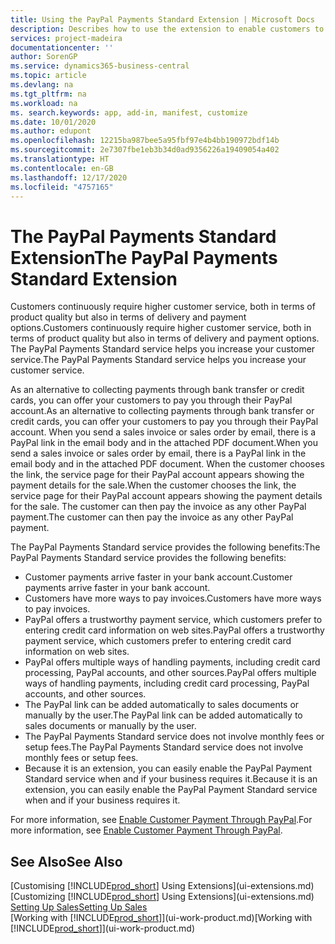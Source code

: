 ```yaml
---
title: Using the PayPal Payments Standard Extension | Microsoft Docs
description: Describes how to use the extension to enable customers to make payments with PayPal.
services: project-madeira
documentationcenter: ''
author: SorenGP
ms.service: dynamics365-business-central
ms.topic: article
ms.devlang: na
ms.tgt_pltfrm: na
ms.workload: na
ms. search.keywords: app, add-in, manifest, customize
ms.date: 10/01/2020
ms.author: edupont
ms.openlocfilehash: 12215ba987bee5a95fbf97e4b4bb190972bdf14b
ms.sourcegitcommit: 2e7307fbe1eb3b34d0ad9356226a19409054a402
ms.translationtype: HT
ms.contentlocale: en-GB
ms.lasthandoff: 12/17/2020
ms.locfileid: "4757165"
---
```

# <a name="the-paypal-payments-standard-extension"></a><span data-ttu-id="86acf-103">The PayPal Payments Standard Extension</span><span class="sxs-lookup"><span data-stu-id="86acf-103">The PayPal Payments Standard Extension</span></span>
<span data-ttu-id="86acf-104">Customers continuously require higher customer service, both in terms of product quality but also in terms of delivery and payment options.</span><span class="sxs-lookup"><span data-stu-id="86acf-104">Customers continuously require higher customer service, both in terms of product quality but also in terms of delivery and payment options.</span></span> <span data-ttu-id="86acf-105">The PayPal Payments Standard service helps you increase your customer service.</span><span class="sxs-lookup"><span data-stu-id="86acf-105">The PayPal Payments Standard service helps you increase your customer service.</span></span>

<span data-ttu-id="86acf-106">As an alternative to collecting payments through bank transfer or credit cards, you can offer your customers to pay you through their PayPal account.</span><span class="sxs-lookup"><span data-stu-id="86acf-106">As an alternative to collecting payments through bank transfer or credit cards, you can offer your customers to pay you through their PayPal account.</span></span> <span data-ttu-id="86acf-107">When you send a sales invoice or sales order by email, there is a PayPal link in the email body and in the attached PDF document.</span><span class="sxs-lookup"><span data-stu-id="86acf-107">When you send a sales invoice or sales order by email, there is a PayPal link in the email body and in the attached PDF document.</span></span> <span data-ttu-id="86acf-108">When the customer chooses the link, the service page for their PayPal account appears showing the payment details for the sale.</span><span class="sxs-lookup"><span data-stu-id="86acf-108">When the customer chooses the link, the service page for their PayPal account appears showing the payment details for the sale.</span></span> <span data-ttu-id="86acf-109">The customer can then pay the invoice as any other PayPal payment.</span><span class="sxs-lookup"><span data-stu-id="86acf-109">The customer can then pay the invoice as any other PayPal payment.</span></span>

<span data-ttu-id="86acf-110">The PayPal Payments Standard service provides the following benefits:</span><span class="sxs-lookup"><span data-stu-id="86acf-110">The PayPal Payments Standard service provides the following benefits:</span></span>

* <span data-ttu-id="86acf-111">Customer payments arrive faster in your bank account.</span><span class="sxs-lookup"><span data-stu-id="86acf-111">Customer payments arrive faster in your bank account.</span></span>
* <span data-ttu-id="86acf-112">Customers have more ways to pay invoices.</span><span class="sxs-lookup"><span data-stu-id="86acf-112">Customers have more ways to pay invoices.</span></span>
* <span data-ttu-id="86acf-113">PayPal offers a trustworthy payment service, which customers prefer to entering credit card information on web sites.</span><span class="sxs-lookup"><span data-stu-id="86acf-113">PayPal offers a trustworthy payment service, which customers prefer to entering credit card information on web sites.</span></span>
* <span data-ttu-id="86acf-114">PayPal offers multiple ways of handling payments, including credit card processing, PayPal accounts, and other sources.</span><span class="sxs-lookup"><span data-stu-id="86acf-114">PayPal offers multiple ways of handling payments, including credit card processing, PayPal accounts, and other sources.</span></span>
* <span data-ttu-id="86acf-115">The PayPal link can be added automatically to sales documents or manually by the user.</span><span class="sxs-lookup"><span data-stu-id="86acf-115">The PayPal link can be added automatically to sales documents or manually by the user.</span></span>
* <span data-ttu-id="86acf-116">The PayPal Payments Standard service does not involve monthly fees or setup fees.</span><span class="sxs-lookup"><span data-stu-id="86acf-116">The PayPal Payments Standard service does not involve monthly fees or setup fees.</span></span>
* <span data-ttu-id="86acf-117">Because it is an extension, you can easily enable the PayPal Payment Standard service when and if your business requires it.</span><span class="sxs-lookup"><span data-stu-id="86acf-117">Because it is an extension, you can easily enable the PayPal Payment Standard service when and if your business requires it.</span></span>  

<span data-ttu-id="86acf-118">For more information, see [Enable Customer Payment Through PayPal](sales-how-enable-payment-service-extensions.md).</span><span class="sxs-lookup"><span data-stu-id="86acf-118">For more information, see [Enable Customer Payment Through PayPal](sales-how-enable-payment-service-extensions.md).</span></span>

## <a name="see-also"></a><span data-ttu-id="86acf-119">See Also</span><span class="sxs-lookup"><span data-stu-id="86acf-119">See Also</span></span>
<span data-ttu-id="86acf-120">[Customising [!INCLUDE[prod_short](includes/prod_short.md)] Using Extensions](ui-extensions.md)</span><span class="sxs-lookup"><span data-stu-id="86acf-120">[Customizing [!INCLUDE[prod_short](includes/prod_short.md)] Using Extensions](ui-extensions.md)</span></span>  
[<span data-ttu-id="86acf-121">Setting Up Sales</span><span class="sxs-lookup"><span data-stu-id="86acf-121">Setting Up Sales</span></span>](sales-setup-sales.md)  
<span data-ttu-id="86acf-122">[Working with [!INCLUDE[prod_short](includes/prod_short.md)]](ui-work-product.md)</span><span class="sxs-lookup"><span data-stu-id="86acf-122">[Working with [!INCLUDE[prod_short](includes/prod_short.md)]](ui-work-product.md)</span></span>
